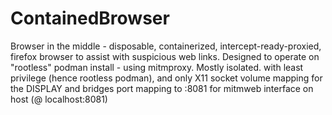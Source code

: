 # ContainedBrowser
Browser in the middle - disposable, containerized, intercept-ready-proxied, firefox browser to assist with suspicious web links.
Designed to operate on "rootless" podman install - using mitmproxy. Mostly isolated. with least privilege (hence rootless podman), and only X11 socket volume mapping for the DISPLAY and bridges port mapping to :8081 for mitmweb interface on host (@ localhost:8081) 

